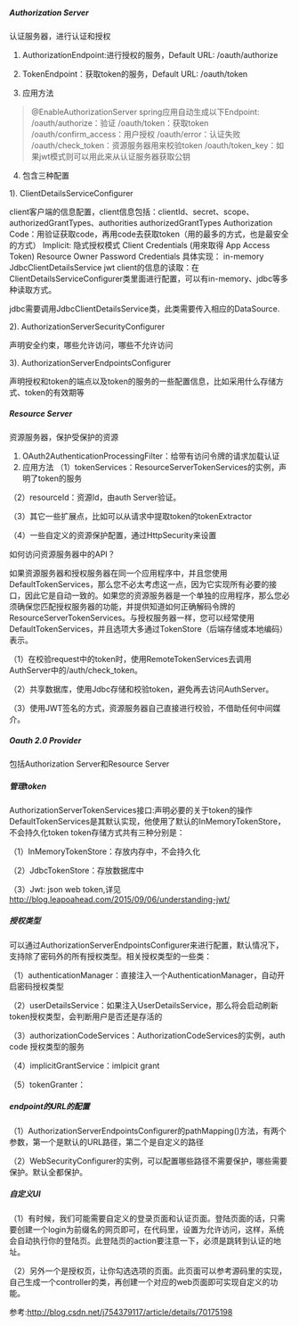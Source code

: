 ##### Authorization Server
认证服务器，进行认证和授权
1. AuthorizationEndpoint:进行授权的服务，Default URL: /oauth/authorize

2. TokenEndpoint：获取token的服务，Default URL: /oauth/token

3. 应用方法
> @EnableAuthorizationServer
> spring应用自动生成以下Endpoint:
> /oauth/authorize：验证
> /oauth/token：获取token
> /oauth/confirm_access：用户授权
> /oauth/error：认证失败
> /oauth/check_token：资源服务器用来校验token
> /oauth/token_key：如果jwt模式则可以用此来从认证服务器获取公钥

4. 包含三种配置

1). ClientDetailsServiceConfigurer

client客户端的信息配置，client信息包括：clientId、secret、scope、authorizedGrantTypes、authorities
authorizedGrantTypes
Authorization Code：用验证获取code，再用code去获取token（用的最多的方式，也是最安全的方式）
Implicit: 隐式授权模式
Client Credentials (用來取得 App Access Token)
Resource Owner Password Credentials
具体实现：
in-memory
JdbcClientDetailsService
jwt
client的信息的读取：在ClientDetailsServiceConfigurer类里面进行配置，可以有in-memory、jdbc等多种读取方式。

jdbc需要调用JdbcClientDetailsService类，此类需要传入相应的DataSource.

2). AuthorizationServerSecurityConfigurer

声明安全约束，哪些允许访问，哪些不允许访问

3). AuthorizationServerEndpointsConfigurer

声明授权和token的端点以及token的服务的一些配置信息，比如采用什么存储方式、token的有效期等



##### Resource Server
资源服务器，保护受保护的资源
1. OAuth2AuthenticationProcessingFilter：给带有访问令牌的请求加载认证
2. 应用方法
（1）tokenServices：ResourceServerTokenServices的实例，声明了token的服务

（2）resourceId：资源Id，由auth Server验证。

（3）其它一些扩展点，比如可以从请求中提取token的tokenExtractor

（4）一些自定义的资源保护配置，通过HttpSecurity来设置


如何访问资源服务器中的API？

如果资源服务器和授权服务器在同一个应用程序中，并且您使用DefaultTokenServices，那么您不必太考虑这一点，因为它实现所有必要的接口，因此它是自动一致的。如果您的资源服务器是一个单独的应用程序，那么您必须确保您匹配授权服务器的功能，并提供知道如何正确解码令牌的ResourceServerTokenServices。与授权服务器一样，您可以经常使用DefaultTokenServices，并且选项大多通过TokenStore（后端存储或本地编码）表示。

（1）在校验request中的token时，使用RemoteTokenServices去调用AuthServer中的/auth/check_token。

（2）共享数据库，使用Jdbc存储和校验token，避免再去访问AuthServer。

（3）使用JWT签名的方式，资源服务器自己直接进行校验，不借助任何中间媒介。


##### Oauth 2.0 Provider
包括Authorization Server和Resource Server



##### 管理token
AuthorizationServerTokenServices接口:声明必要的关于token的操作
DefaultTokenServices是其默认实现，他使用了默认的InMemoryTokenStore，不会持久化token
token存储方式共有三种分别是：

（1）InMemoryTokenStore：存放内存中，不会持久化

（2）JdbcTokenStore：存放数据库中

（3）Jwt: json web token,详见 http://blog.leapoahead.com/2015/09/06/understanding-jwt/

##### 授权类型

可以通过AuthorizationServerEndpointsConfigurer来进行配置，默认情况下，支持除了密码外的所有授权类型。相关授权类型的一些类：

（1）authenticationManager：直接注入一个AuthenticationManager，自动开启密码授权类型

（2）userDetailsService：如果注入UserDetailsService，那么将会启动刷新token授权类型，会判断用户是否还是存活的

（3）authorizationCodeServices：AuthorizationCodeServices的实例，auth code 授权类型的服务

（4）implicitGrantService：imlpicit grant

（5）tokenGranter：

##### endpoint的URL的配置

（1）AuthorizationServerEndpointsConfigurer的pathMapping()方法，有两个参数，第一个是默认的URL路径，第二个是自定义的路径

（2）WebSecurityConfigurer的实例，可以配置哪些路径不需要保护，哪些需要保护。默认全都保护。

##### 自定义UI

（1）有时候，我们可能需要自定义的登录页面和认证页面。登陆页面的话，只需要创建一个login为前缀名的网页即可，在代码里，设置为允许访问，这样，系统会自动执行你的登陆页。此登陆页的action要注意一下，必须是跳转到认证的地址。

（2）另外一个是授权页，让你勾选选项的页面。此页面可以参考源码里的实现，自己生成一个controller的类，再创建一个对应的web页面即可实现自定义的功能。



参考:http://blog.csdn.net/j754379117/article/details/70175198
